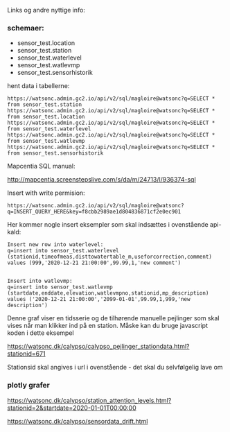Links og andre nyttige info:

### schemaer:

- sensor_test.location
- sensor_test.station
- sensor_test.waterlevel
- sensor_test.watlevmp
- sensor_test.sensorhistorik

hent data i tabellerne:

```
https://watsonc.admin.gc2.io/api/v2/sql/magloire@watsonc?q=SELECT * from sensor_test.station
https://watsonc.admin.gc2.io/api/v2/sql/magloire@watsonc?q=SELECT * from sensor_test.location
https://watsonc.admin.gc2.io/api/v2/sql/magloire@watsonc?q=SELECT * from sensor_test.waterlevel
https://watsonc.admin.gc2.io/api/v2/sql/magloire@watsonc?q=SELECT * from sensor_test.watlevmp
https://watsonc.admin.gc2.io/api/v2/sql/magloire@watsonc?q=SELECT * from sensor_test.sensorhistorik
```

Mapcentia SQL manual:

<http://mapcentia.screenstepslive.com/s/da/m/24713/l/936374-sql>

Insert with write permision:

```
https://watsonc.admin.gc2.io/api/v2/sql/magloire@watsonc?q=INSERT_QUERY_HERE&key=f8cbb2989ae1d804836871cf2e0ec901
```

Her kommer nogle insert eksempler som skal indsættes i ovenstående api-kald:

```
Insert new row into waterlevel:
q=insert into sensor_test.waterlevel (stationid,timeofmeas,disttowatertable_m,useforcorrection,comment) values (999,'2020-12-21 21:00:00',99.99,1,'new comment')


Insert into watlevmp:
q=insert into sensor_test.watlevmp (startdate,enddate,elevation,watlevmpno,stationid,mp_description)
values ('2020-12-21 21:00:00','2099-01-01',99.99,1,999,'new description')
```

Denne graf viser en tidsserie og de tilhørende manuelle pejlinger som skal vises når man klikker ind på en station.
Måske kan du bruge javascript koden i dette eksempel

<https://watsonc.dk/calypso/calypso_pejlinger_stationdata.html?stationid=671>

Stationsid skal angives i url i ovenstående - det skal du selvfølgelig lave om

### plotly grafer

<https://watsonc.dk/calypso/station_attention_levels.html?stationid=2&startdate=2020-01-01T00:00:00>

<https://watsonc.dk/calypso/sensordata_drift.html>
